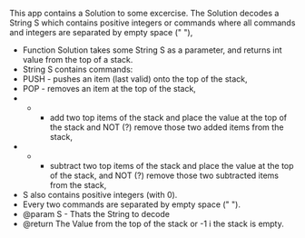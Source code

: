 This app contains a Solution to some excercise.
The Solution decodes a String S which contains positive integers or commands where all commands and integers are separated by empty space (" "),
* Function Solution takes some String S as a parameter, and returns int value from the top of a stack. 
* String S contains commands: 
* PUSH - pushes an item (last valid) onto the top of the stack,
* POP - removes an item at the top of the stack,
* + - add two top items of the stack and place the value at the top of the stack and NOT (?) remove those two added items from the stack,
* - - subtract two top items of the stack and place the value at the top of the stack, and NOT (?) remove those two subtracted items from the stack, 
* S also contains positive integers (with 0).
* Every two commands are separated by empty space (" "). 
* @param S - Thats the String to decode
* @return The Value from the top of the stack or -1 i the stack is empty.
